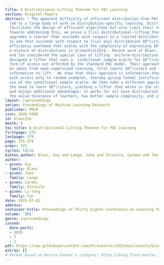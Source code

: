 ```yaml
---
title: A Distributional-Lifting Theorem for PAC Learning
section: Original Papers
abstract: " The apparent difficulty of efficient distribution-free PAC learning has
  led to a large body of work on distribution-specific learning. Distributional assumptions
  facilitate the design of efficient algorithms but also limit their reach and relevance.
  Towards addressing this, we prove a {\\sl distributional-lifting theorem}: This
  upgrades a learner that succeeds with respect to a limited distribution family $\\mathcal{D}$
  to one that succeeds with respect to {\\sl any} distribution $D^\\star$, with an
  efficiency overhead that scales with the complexity of expressing $D^\\star$ as
  a mixture of distributions in $\\mathcal{D}$.  Recent work of Blanc, Lange, Malik,
  and Tan considered the special case of lifting  uniform-distribution learners and
  designed a lifter that uses a  conditional sample oracle for $D^\\star$, a strong
  form of access not afforded by the standard PAC model. Their approach, which draws
  on ideas from semi-supervised learning, first learns $D^\\star$ and then uses this
  information to lift.  We show that their approach is information-theoretically intractable
  with access only to random examples, thereby giving formal justification for their
  use of the conditional sample oracle. We then take a different approach that sidesteps
  the need to learn $D^\\star$, yielding a lifter that works in the standard PAC model
  and enjoys additional advantages: it works for all base distribution families, preserves
  the noise tolerance of learners, has better sample complexity, and is simpler. "
layout: inproceedings
series: Proceedings of Machine Learning Research
publisher: PMLR
issn: 2640-3498
id: blanc25a
month: 0
tex_title: A Distributional-Lifting Theorem for PAC Learning
firstpage: 375
lastpage: 379
page: 375-379
order: 375
cycles: false
bibtex_author: Blanc, Guy and Lange, Jane and Strassle, Carmen and Tan, Li-Yang
author:
- given: Guy
  family: Blanc
- given: Jane
  family: Lange
- given: Carmen
  family: Strassle
- given: Li-Yang
  family: Tan
date: 2025-07-02
address:
container-title: Proceedings of Thirty Eighth Conference on Learning Theory
volume: '291'
genre: inproceedings
issued:
  date-parts:
  - 2025
  - 7
  - 2
pdf: https://raw.githubusercontent.com/mlresearch/v291/main/assets/blanc25a/blanc25a.pdf
extras: []
# Format based on Martin Fenner's citeproc: https://blog.front-matter.io/posts/citeproc-yaml-for-bibliographies/
---
```

